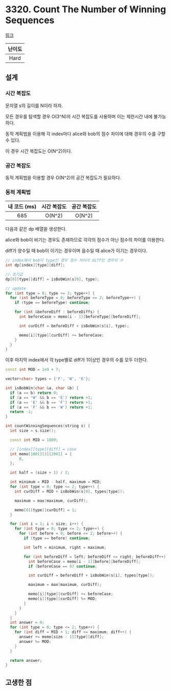 # 3320. Count The Number of Winning Sequences

[링크](https://leetcode.com/problems/count-the-number-of-winning-sequences/description/)

| 난이도 |
| :----: |
|  Hard  |

## 설계

### 시간 복잡도

문자열 s의 길이를 N이라 하자.

모든 경우를 탐색할 경우 O(3^N)의 시간 복잡도를 사용하며 이는 제한시간 내에 불가능하다.

동적 계획법을 이용해 각 index마다 alice와 bob의 점수 차이에 대해 경우의 수를 구할 수 있다.

이 경우 시간 복잡도는 O(N^2)이다.

### 공간 복잡도

동적 계획법을 이용할 경우 O(N^2)의 공간 복잡도가 필요하다.

### 동적 계획법

| 내 코드 (ms) | 시간 복잡도 | 공간 복잡도 |
| :----------: | :---------: | :---------: |
|     685      |   O(N^2)    |   O(N^2)    |

다음과 같은 dp 배열을 생성한다.

alice와 bob이 비기는 경우도 존재하므로 각각의 점수가 아닌 점수의 차이를 이용한다.

diff가 양수일 때 bob이 이기는 경우이며 음수일 때 alice가 이기는 경우이다.

```cpp
// index에서 bob이 type인 경우 점수 차이가 diff인 경우의 수
int dp[index][type][diff];

// 초기값
dp[0][type][diff] = isBobWin(s[0], type);

// update
for (int type = 0; type <= 2; type++) {
  for (int beforeType = 0; beforeType <= 2; beforeType++) {
    if (type == beforeType) continue;

    for (int &beforeDiff : beforeDiffs) {
      int beforeCase = memo[i - 1][beforeType][beforeDiff];

      int curDiff = beforeDiff + isBobWin(s[i], type);

      memo[i][type][curDiff] += beforeCase;
    }
  }
}
```

이후 마지막 index에서 각 type별로 diff가 1이상인 경우의 수를 모두 더한다.

```cpp
const int MOD = 1e9 + 7;

vector<char> types = {'F', 'W', 'E'};

int isBobWin(char &a, char &b) {
  if (a == b) return 0;
  if (a == 'W' && b == 'E') return +1;
  if (a == 'E' && b == 'F') return +1;
  if (a == 'F' && b == 'W') return +1;
  return -1;
}

int countWinningSequences(string s) {
  int size = s.size();

  const int MID = 1000;

  // [index][type][diff] = case
  int memo[1001][3][2001] = {
      0,
  };

  int half = (size + 1) / 2;

  int minimum = MID - half, maximum = MID;
  for (int type = 0; type <= 2; type++) {
    int curDiff = MID + isBobWin(s[0], types[type]);

    maximum = max(maximum, curDiff);

    memo[0][type][curDiff] = 1;
  }

  for (int i = 1; i < size; i++) {
    for (int type = 0; type <= 2; type++) {
      for (int before = 0; before <= 2; before++) {
        if (type == before) continue;

        int left = minimum, right = maximum;

        for (int beforeDiff = left; beforeDiff <= right; beforeDiff++) {
          int beforeCase = memo[i - 1][before][beforeDiff];
          if (beforeCase == 0) continue;

          int curDiff = beforeDiff + isBobWin(s[i], types[type]);

          maximum = max(maximum, curDiff);

          memo[i][type][curDiff] += beforeCase;
          memo[i][type][curDiff] %= MOD;
        }
      }
    }
  }
  int answer = 0;
  for (int type = 0; type <= 2; type++) {
    for (int diff = MID + 1; diff <= maximum; diff++) {
      answer += memo[size - 1][type][diff];
      answer %= MOD;
    }
  }

  return answer;
}
```

## 고생한 점
